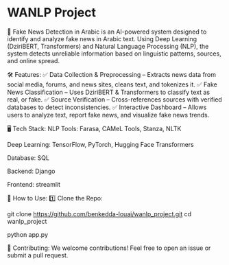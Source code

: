 # WANLP Project

🚀 Fake News Detection in Arabic is an AI-powered system designed to identify and analyze fake news in Arabic text. Using Deep Learning (DziriBERT, Transformers) and Natural Language Processing (NLP), the system detects unreliable information based on linguistic patterns, sources, and online spread.

🛠 Features:
✅ Data Collection & Preprocessing – Extracts news data from social media, forums, and news sites, cleans text, and tokenizes it.
✅ Fake News Classification – Uses DziriBERT & Transformers to classify text as real, or fake.
✅ Source Verification – Cross-references sources with verified databases to detect inconsistencies.
✅ Interactive Dashboard – Allows users to analyze text, report fake news, and visualize fake news trends.

🖥️ Tech Stack:
NLP Tools: Farasa, CAMeL Tools, Stanza, NLTK

Deep Learning: TensorFlow, PyTorch, Hugging Face Transformers

Database: SQL

Backend: Django

Frontend: streamlit

📌 How to Use:
1️⃣ Clone the Repo:

git clone https://github.com/benkedda-louai/wanlp_project.git
cd wanlp_project

python app.py

🤝 Contributing:
We welcome contributions! Feel free to open an issue or submit a pull request.
